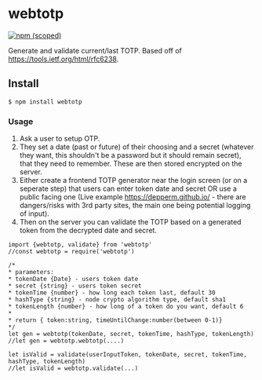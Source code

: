# webtotp

[![npm (scoped)](https://img.shields.io/badge/npm-2.1.0-green)](https://www.npmjs.com/package/webtotp)

Generate and validate current/last TOTP. Based off of https://tools.ietf.org/html/rfc6238.

## Install

`$ npm install webtotp`

### Usage

1. Ask a user to setup OTP.
2. They set a date (past or future) of their choosing and a secret (whatever they want, this shouldn't be a password but it should remain secret), that they need to remember. These are then stored encrypted on the server.
3. Either create a frontend TOTP generator near the login screen (or on a seperate step) that users can enter token date and secret OR use a public facing one (Live example https://depperm.github.io/ - there are dangers/risks with 3rd party sites, the main one being potential logging of input).
4. Then on the server you can validate the TOTP based on a generated token from the decrypted date and secret.

```
import {webtotp, validate} from 'webtotp'
//const webtotp = require('webtotp')

/*
* parameters:
* tokenDate {Date} - users token date
* secret {string} - users token secret
* tokenTime {number} - how long each token last, default 30
* hashType {string} - node crypto algorithm type, default sha1
* tokenLength {number} - how long of a token do you want, default 6
* 
* return { token:string, timeUntilChange:number(between 0-1)}
*/
let gen = webtotp(tokenDate, secret, tokenTime, hashType, tokenLength)
//let gen = webtotp.webtotp(....)

let isValid = validate(userInputToken, tokenDate, secret, tokenTime, hashType, tokenLength)
//let isValid = webtotp.validate(...)
```

